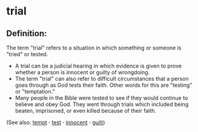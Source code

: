 # trial #

## Definition: ##

The term "trial" refers to a situation in which something or someone is "tried" or tested.

* A trial can be a judicial hearing in which evidence is given to prove whether a person is innocent or guilty of wrongdoing.
* The term "trial" can also refer to difficult circumstances that a person goes through as God tests their faith. Other words for this are "testing" or "temptation."
* Many people in the Bible were tested to see if they would continue to believe and obey God. They went through trials which included being beaten, imprisoned, or even killed because of their faith.

(See also: [tempt](../kt/tempt.md) **·** [test](../kt/test.md) **·** [innocent](../kt/innocent.md) **·** [guilt](../kt/guilt.md))

